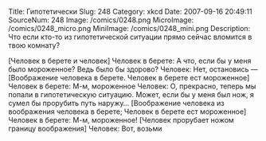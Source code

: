 Title: Гипотетически 
Slug: 248 
Category: xkcd 
Date: 2007-09-16 20:49:11 
SourceNum: 248 
Image: /comics/0248.png 
MicroImage: /comics/0248_micro.png 
MiniImage: /comics/0248_mini.png 
Description: Что если кто-то из гипотетической ситуации прямо сейчас вломится в твою комнату? 

[Человек в берете и человек]
Человек в берете: А что, если бы у меня было мороженное? Ведь было бы здорово?
Человек: Нет, остановись —
[Воображение человека в берете. Человек в берете ест мороженное]
Человек в берете: М-м, мороженное
Человек: О, прекрасно, теперь мы попали в гипотетическую ситуацию. Может, если бы у меня был нож, я сумел бы прорубить путь наружу…
[Воображение человека из воображения человека в берете; Человек в берете ест мороженное]
Человек в берете: М-м, мороженное!
[Человек прорубает ножом границу воображения]
Человек: Вот, возьми
